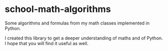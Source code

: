 # school-math-algorithms
Some algorithms and formulas from my math classes implemented in Python.

I created this library to get a deeper understanding of maths and of Python. I hope that you will find it useful as well.
